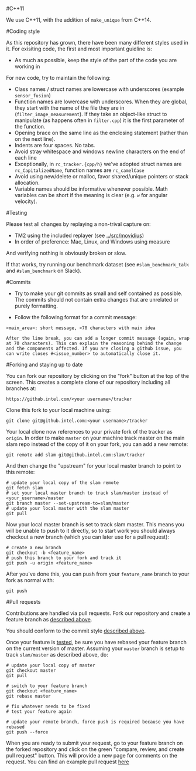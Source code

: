#C++11

We use C++11, with the addition of `make_unique` from C++14.

#Coding style

As this repository has grown, there have been many different styles
used in it. For exisiting code, the first and most important guidline
is:

- As much as possible, keep the style of the part of the code you are
  working in

For new code, try to maintain the following:

- Class names / struct names are lowercase with underscores (example
  `sensor_fusion`)
- Function names are lowercase with underscores. When they are global,
  they start with the name of the file they are in
  (`filter_image_measurement`). If they take an object-like struct to
  manipulate (as happens often in `filter.cpp`) it is the first
  parameter of the function.
- Opening brace on the same line as the enclosing statement (rather
  than on the next line).
- Indents are four spaces. No tabs.
- Avoid stray whitespace and windows newline characters on the end of
  each line
- Exceptionally, in `rc_tracker.{cpp/h}` we've adopted struct names
  are `rc_CapitalizedName`, function names are `rc_camelCase`
- Avoid using new/delete or malloc, favor shared/unique pointers or
  stack allocation.
- Variable names should be informative whenever possible. Math
  variables can be short if the meaning is clear (e.g. `w` for angular
  velocity).

<a name="testing"></a>
#Testing

Please test all changes by replaying a non-trival capture on:

- TM2 using the included replayer (see
  [../src/movidius](src/movidius))
- In order of preference: Mac, Linux, and Windows using measure

And verifying nothing is obviously broken or slow.

If that works, try running our benchmark dataset (see
`#slam_benchmark_talk` and `#slam_benchmark` on Slack).

<a name="commits"></a>
#Commits

- Try to make your git commits as small and self contained as possible.
The commits should not contain extra changes that are unrelated or
purely formatting.

- Follow the following format for a commit message:

```
<main_area>: short message, <70 characters with main idea

After the line break, you can add a longer commit message (again, wrap
at 70 characters). This can explain the reasoning behind the change
and the components affected. If you are closing a github issue, you
can write closes #<issue_number> to automatically close it.
```

<a name="forking"></a>
#Forking and staying up to date

You can fork our repository by clicking on the "fork" button at the
top of the screen. This creates a complete clone of our repository
including all branches at:

```
https://github.intel.com/<your username>/tracker
```

Clone this fork to your local machine using:

```
git clone git@github.intel.com:<your username>/tracker
```

Your local clone now references to your private fork of the tracker
as `origin`. In order to make `master` on your machine track master on
the main slam repo instead of the copy of it on your fork, you
can add a new remote:

```
git remote add slam git@github.intel.com:slam/tracker
```

And then change the "upstream" for your local master branch to point
to this remote:

```
# update your local copy of the slam remote
git fetch slam
# set your local master branch to track slam/master instead of <your_username>/master
git branch master --set-upstream-to=slam/master
# update your local master with the slam master
git pull
```

Now your local master branch is set to track slam master. This
means you will be unable to push to it directly, so to start work you
should always checkout a new branch (which you can later use for a
pull request):

```
# create a new branch
git checkout -b <feature_name>
# push this branch to your fork and track it
git push -u origin <feature_name>
```

After you've done this, you can push from your `feature_name` branch
to your fork as normal with:

```
git push
```

#Pull requests

Contributions are handled via pull requests. Fork our repository
and create a feature branch as [described above](#forking).

You should conform to the commit style [described above](#commits).

Once your feature is [tested](#testing), be sure you have rebased your
feature branch on the current version of master. Assuming your
`master` branch is setup to track `slam/master` as described above,
do:

```
# update your local copy of master
git checkout master
git pull

# switch to your feature branch
git checkout <feature_name>
git rebase master

# fix whatever needs to be fixed
# test your feature again

# update your remote branch, force push is required because you have rebased
git push --force
```

When you are ready to submit your request, go to your feature branch
on the forked repository and click on the green "compare, review, and
create pull request" button. This will provide a new page for comments
on the request. You can find an example pull request
[here](https://github.intel.com/slam/tracker/pull/135)
